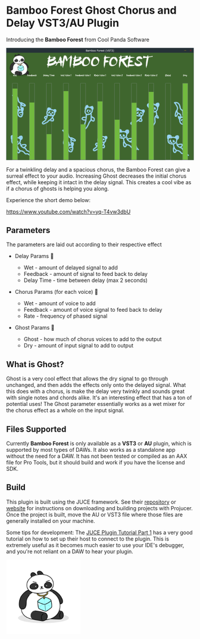 # Bamboo Forest Ghost Chorus and Delay VST3/AU Plugin
Introducing the **Bamboo Forest** from Cool Panda Software

<p>
    <img alt="Bamboo Forest Interface" src="/Assets/interface.png" max-height="400" aspect-ratio="7:4">
</p>

For a twinkling delay and a spacious chorus, the Bamboo Forest can give a surreal effect to your audio. Increasing Ghost decreases the initial chorus effect, while keeping it intact in the delay signal. This creates a cool vibe as if a chorus of ghosts is helping you along.

Experience the short demo below:

https://www.youtube.com/watch?v=yq-T4vw3dbU

## Parameters
The parameters are laid out according to their respective effect
* Delay Params 🔄
    * Wet - amount of delayed signal to add
    * Feedback - amount of signal to feed back to delay
    * Delay Time - time between delay (max 2 seconds)

* Chorus Params (for each voice) 🐼
    * Wet - amount of voice to add
    * Feedback - amount of voice signal to feed back to delay
    * Rate - frequency of phased signal

* Ghost Params 👻
    * Ghost - how much of chorus voices to add to the output
    * Dry - amount of input signal to add to output

## What is Ghost?
Ghost is a very cool effect that allows the dry signal to go through unchanged, and then adds the effects only onto the delayed signal. What this does with a chorus, is make the delay very twinkly and sounds great with single notes and chords alike. It's an interesting effect that has a ton of potential uses! The Ghost parameter essentially works as a wet mixer for the chorus effect as a whole on the input signal.

## Files Supported
Currently **Bamboo Forest** is only available as a **VST3** or **AU** plugin, which is supported by most types of DAWs. It also works as a standalone app without the need for a DAW. It has not been tested or compiled as an AAX file for Pro Tools, but it should build and work if you have the license and SDK.

## Build
This plugin is built using the JUCE framework. See their [repository](https://github.com/juce-framework/JUCE) or [website](https://juce.com/) for instructions on downloading and building projects with Projucer. Once the project is built, move the AU or VST3 file where those files are generally installed on your machine.

Some tips for development:
The [JUCE Plugin Tutorial Part 1](https://docs.juce.com/master/tutorial_create_projucer_basic_plugin.html) has a very good tutorial on how to set up their host to connect to the plugin. This is extremely useful as it becomes much easier to use your IDE's debugger, and you're not reliant on a DAW to hear your plugin.

<a href="https://www.coolxpanda.com/">
    <img alt="Cool Panda Logo" src="/Assets/coolxpandapng.png" height="200">
</a>

